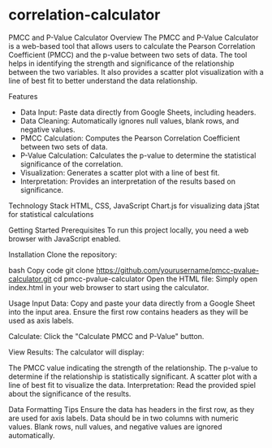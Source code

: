 # correlation-calculator

PMCC and P-Value Calculator
Overview
The PMCC and P-Value Calculator is a web-based tool that allows users to calculate the Pearson Correlation Coefficient (PMCC) and the p-value between two sets of data. The tool helps in identifying the strength and significance of the relationship between the two variables. It also provides a scatter plot visualization with a line of best fit to better understand the data relationship.

Features
- Data Input: Paste data directly from Google Sheets, including headers.
- Data Cleaning: Automatically ignores null values, blank rows, and negative values.
- PMCC Calculation: Computes the Pearson Correlation Coefficient between two sets of data.
- P-Value Calculation: Calculates the p-value to determine the statistical significance of the correlation.
- Visualization: Generates a scatter plot with a line of best fit.
- Interpretation: Provides an interpretation of the results based on significance.
  
Technology Stack
HTML, CSS, JavaScript
Chart.js for visualizing data
jStat for statistical calculations


Getting Started
Prerequisites
To run this project locally, you need a web browser with JavaScript enabled.

Installation
Clone the repository:

bash
Copy code
git clone https://github.com/yourusername/pmcc-pvalue-calculator.git
cd pmcc-pvalue-calculator
Open the HTML file: Simply open index.html in your web browser to start using the calculator.

Usage
Input Data: Copy and paste your data directly from a Google Sheet into the input area. Ensure the first row contains headers as they will be used as axis labels.

Calculate: Click the "Calculate PMCC and P-Value" button.

View Results: The calculator will display:

The PMCC value indicating the strength of the relationship.
The p-value to determine if the relationship is statistically significant.
A scatter plot with a line of best fit to visualize the data.
Interpretation: Read the provided spiel about the significance of the results.

Data Formatting Tips
Ensure the data has headers in the first row, as they are used for axis labels.
Data should be in two columns with numeric values. Blank rows, null values, and negative values are ignored automatically.
